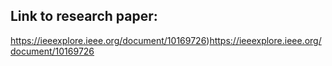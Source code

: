 ## Link to research paper:

https://ieeexplore.ieee.org/document/10169726)https://ieeexplore.ieee.org/document/10169726

